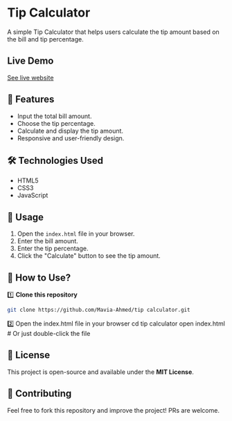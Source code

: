 # Tip Calculator

A simple Tip Calculator that helps users calculate the tip amount based on the bill and tip percentage.

## Live Demo
[See live website](https://aquamarine-peony-bf72eb.netlify.app/)

## 🚀 Features
- Input the total bill amount.
- Choose the tip percentage.
- Calculate and display the tip amount.
- Responsive and user-friendly design.

## 🛠️ Technologies Used
- HTML5
- CSS3
- JavaScript

## 📌 Usage
1. Open the `index.html` file in your browser.
2. Enter the bill amount.
3. Enter the tip percentage.
4. Click the "Calculate" button to see the tip amount.

## 📌 How to Use?  

1️⃣ **Clone this repository**  
```sh
git clone https://github.com/Mavia-Ahmed/tip calculator.git
```
2️⃣ Open the index.html file in your browser
    cd tip calculator
    open index.html  # Or just double-click the file

## 📜 License
This project is open-source and available under the **MIT License**.

## 🙌 Contributing
Feel free to fork this repository and improve the project! PRs are welcome.
